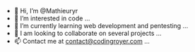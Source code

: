 - 👋 Hi, I’m @Mathieuryr
- 👀 I’m interested in code ... 
- 🌱 I’m currently learning web development and pentesting ...
- 💞️ I am looking to collaborate on several projects ...
- 📫 Contact me at contact@codingroyer.com ...

<!---
Mathieuryr/Mathieuryr is a ✨ special ✨ repository because its `README.md` (this file) appears on your GitHub profile.
You can click the Preview link to take a look at your changes.
--->
